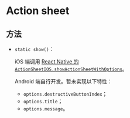 # Action sheet

## 方法

-	`static show()`：

	iOS 端调用 [React Native 的 `ActionSheetIOS.showActionSheetWithOptions`](http://facebook.github.io/react-native/docs/actionsheetios.html#showactionsheetwithoptions)。

	Android 端自行开发。暂未实现以下特性：

	-	`options.destructiveButtonIndex`；
	-	`options.title`；
	-	`options.message`。